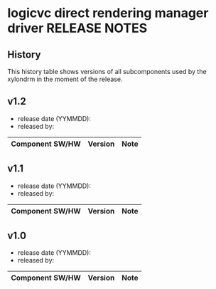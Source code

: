 logicvc direct rendering manager driver RELEASE NOTES
=====================================================


History
--------
This history table shows versions of all subcomponents used by the xylondrm in the moment of the release.

v1.2
----
 - release date (YYMMDD):
 - released by: 

   
Component SW/HW   | Version     | Note
------------------|-------------|--------

v1.1
----
 - release date (YYMMDD):
 - released by: 

   
Component SW/HW   | Version     | Note
------------------|-------------|--------


v1.0
----
 - release date (YYMMDD):
 - released by: 
   
Component SW/HW   | Version     | Note
------------------|-------------|--------
